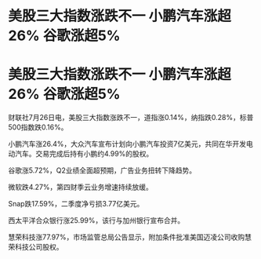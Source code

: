 # 美股三大指数涨跌不一 小鹏汽车涨超26% 谷歌涨超5%

# 美股三大指数涨跌不一 小鹏汽车涨超26% 谷歌涨超5%

财联社7月26日电，美股三大指数涨跌不一，道指涨0.14%，纳指跌0.28%，标普500指数跌0.16%。

小鹏汽车涨26.4%，大众汽车宣布计划向小鹏汽车投资7亿美元，共同在华开发电动汽车。交易完成后持有小鹏约4.99%的股权。

谷歌涨5.72%，Q2业绩全面超预期，广告业务扭转下降趋势。

微软跌4.27%，第四财季云业务增速持续放缓。

Snap跌17.59%，二季度净亏损3.77亿美元。

西太平洋合众银行涨25.99%，该行与加州银行宣布合并。

慧荣科技涨77.97%，市场监管总局公告显示，附加条件批准美国迈凌公司收购慧荣科技公司股权。

